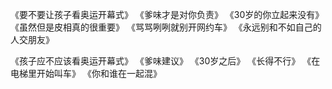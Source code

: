 《要不要让孩子看奥运开幕式》
《爹味才是对你负责》
《30岁的你立起来没有》
《虽然但是皮相真的很重要》
《骂骂咧咧就别开网约车》
《永远别和不如自己的人交朋友》


《孩子应不应该看奥运开幕式》
《爹味建议》
《30岁之后》
《长得不行》
《在电梯里开始叫车》
《你和谁在一起混》
